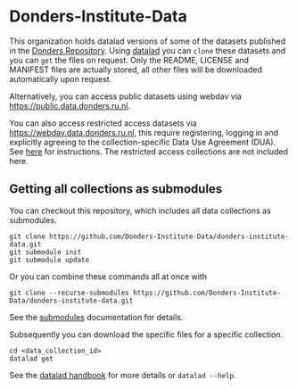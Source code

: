 # Donders-Institute-Data

This organization holds datalad versions of some of the datasets published in the [Donders Repository](https://data.donders.ru.nl). Using [datalad](https://www.datalad.org) you can `clone` these datasets and you can `get` the files on request. Only the README, LICENSE and MANIFEST files are actually stored, all other files will be downloaded automatically upon request. 

Alternatively, you can access public datasets using webdav via <https://public.data.donders.ru.nl>.

You can also access restricted access datasets via <https://webdav.data.donders.ru.nl>, this require registering, logging in and explicitly agreeing to the collection-specific Data Use Agreement (DUA). See [here](https://data.donders.ru.nl/doc/help/faq/access-shared-data.html) for instructions. The restricted access collections are not included here.

## Getting all collections as submodules

You can checkout this repository, which includes all data collections as submodules.

    git clone https://github.com/Donders-Institute-Data/donders-institute-data.git
    git submodule init
    git submodule update

Or you can combine these commands all at once with

    git clone --recurse-submodules https://github.com/Donders-Institute-Data/donders-institute-data.git

See the [submodules](https://git-scm.com/book/en/v2/Git-Tools-Submodules) documentation for details.

Subsequently you can download the specific files for a specific collection.

    cd <data_collection_id>
    datalad get 

See the [datalad handbook](http://handbook.datalad.org/en/latest/) for more details or `datalad --help`.

